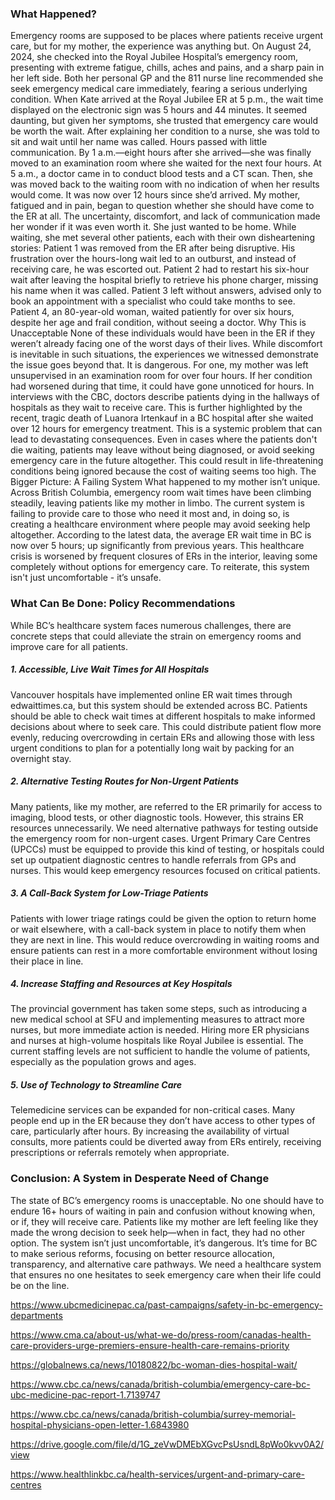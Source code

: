 ### What Happened?
Emergency rooms are supposed to be places where patients receive urgent care, but for my mother, the experience was anything but. On August 24, 2024, she checked into the Royal Jubilee Hospital’s emergency room, presenting with extreme fatigue, chills, aches and pains, and a sharp pain in her left side. Both her personal GP and the 811 nurse line recommended she seek emergency medical care immediately, fearing a serious underlying condition.
When Kate arrived at the Royal Jubilee ER at 5 p.m., the wait time displayed on the electronic sign was 5 hours and 44 minutes. It seemed daunting, but given her symptoms, she trusted that emergency care would be worth the wait. After explaining her condition to a nurse, she was told to sit and wait until her name was called.
Hours passed with little communication. By 1 a.m.—eight hours after she arrived—she was finally moved to an examination room where she waited for the next four hours. At 5 a.m., a doctor came in to conduct blood tests and a CT scan. Then, she was moved back to the waiting room with no indication of when her results would come.
It was now over 12 hours since she’d arrived. My mother, fatigued and in pain, began to question whether she should have come to the ER at all. The uncertainty, discomfort, and lack of communication made her wonder if it was even worth it. She just wanted to be home.
While waiting, she met several other patients, each with their own disheartening stories:
Patient 1 was removed from the ER after being disruptive. His frustration over the hours-long wait led to an outburst, and instead of receiving care, he was escorted out.
Patient 2 had to restart his six-hour wait after leaving the hospital briefly to retrieve his phone charger, missing his name when it was called.
Patient 3 left without answers, advised only to book an appointment with a specialist who could take months to see.
Patient 4, an 80-year-old woman, waited patiently for over six hours, despite her age and frail condition, without seeing a doctor.
Why This is Unacceptable
None of these individuals would have been in the ER if they weren’t already facing one of the worst days of their lives. While discomfort is inevitable in such situations, the experiences we witnessed demonstrate the issue goes beyond that. It is dangerous.
For one, my mother was left unsupervised in an examination room for over four hours. If her condition had worsened during that time, it could have gone unnoticed for hours.
In interviews with the CBC, doctors describe patients dying in the hallways of hospitals as they wait to receive care. This is further highlighted by the recent, tragic death of Luanora Irtenkauf in a BC hospital after she waited over 12 hours for emergency treatment.
This is a systemic problem that can lead to devastating consequences. Even in cases where the patients don't die waiting, patients may leave without being diagnosed, or avoid seeking emergency care in the future altogether. This could result in life-threatening conditions being ignored because the cost of waiting seems too high.
The Bigger Picture: A Failing System
What happened to my mother isn’t unique. Across British Columbia, emergency room wait times have been climbing steadily, leaving patients like my mother in limbo. The current system is failing to provide care to those who need it most and, in doing so, is creating a healthcare environment where people may avoid seeking help altogether.
According to the latest data, the average ER wait time in BC is now over 5 hours; up significantly from previous years. This healthcare crisis is worsened by frequent closures of ERs in the interior, leaving some completely without options for emergency care. To reiterate, this system isn't just uncomfortable - it’s unsafe.
### What Can Be Done: Policy Recommendations
While BC’s healthcare system faces numerous challenges, there are concrete steps that could alleviate the strain on emergency rooms and improve care for all patients.
##### 1. Accessible, Live Wait Times for All Hospitals
Vancouver hospitals have implemented online ER wait times through edwaittimes.ca, but this system should be extended across BC. Patients should be able to check wait times at different hospitals to make informed decisions about where to seek care. This could distribute patient flow more evenly, reducing overcrowding in certain ERs and allowing those with less urgent conditions to plan for a potentially long wait by packing for an overnight stay.

##### 2. Alternative Testing Routes for Non-Urgent Patients
Many patients, like my mother, are referred to the ER primarily for access to imaging, blood tests, or other diagnostic tools. However, this strains ER resources unnecessarily. We need alternative pathways for testing outside the emergency room for non-urgent cases. Urgent Primary Care Centres (UPCCs) must be equipped to provide this kind of testing, or hospitals could set up outpatient diagnostic centres to handle referrals from GPs and nurses. This would keep emergency resources focused on critical patients.

##### 3. A Call-Back System for Low-Triage Patients
Patients with lower triage ratings could be given the option to return home or wait elsewhere, with a call-back system in place to notify them when they are next in line. This would reduce overcrowding in waiting rooms and ensure patients can rest in a more comfortable environment without losing their place in line.

##### 4. Increase Staffing and Resources at Key Hospitals
The provincial government has taken some steps, such as introducing a new medical school at SFU and implementing measures to attract more nurses, but more immediate action is needed. Hiring more ER physicians and nurses at high-volume hospitals like Royal Jubilee is essential. The current staffing levels are not sufficient to handle the volume of patients, especially as the population grows and ages.

##### 5. Use of Technology to Streamline Care
Telemedicine services can be expanded for non-critical cases. Many people end up in the ER because they don’t have access to other types of care, particularly after hours. By increasing the availability of virtual consults, more patients could be diverted away from ERs entirely, receiving prescriptions or referrals remotely when appropriate.

### Conclusion: A System in Desperate Need of Change
The state of BC’s emergency rooms is unacceptable. No one should have to endure 16+ hours of waiting in pain and confusion without knowing when, or if, they will receive care. Patients like my mother are left feeling like they made the wrong decision to seek help—when in fact, they had no other option.
The system isn’t just uncomfortable, it’s dangerous. It’s time for BC to make serious reforms, focusing on better resource allocation, transparency, and alternative care pathways. We need a healthcare system that ensures no one hesitates to seek emergency care when their life could be on the line.

https://www.ubcmedicinepac.ca/past-campaigns/safety-in-bc-emergency-departments

https://www.cma.ca/about-us/what-we-do/press-room/canadas-health-care-providers-urge-premiers-ensure-health-care-remains-priority

https://globalnews.ca/news/10180822/bc-woman-dies-hospital-wait/

https://www.cbc.ca/news/canada/british-columbia/emergency-care-bc-ubc-medicine-pac-report-1.7139747

https://www.cbc.ca/news/canada/british-columbia/surrey-memorial-hospital-physicians-open-letter-1.6843980

https://drive.google.com/file/d/1G_zeVwDMEbXGvcPsUsndL8pWo0kvv0A2/view

https://www.healthlinkbc.ca/health-services/urgent-and-primary-care-centres
